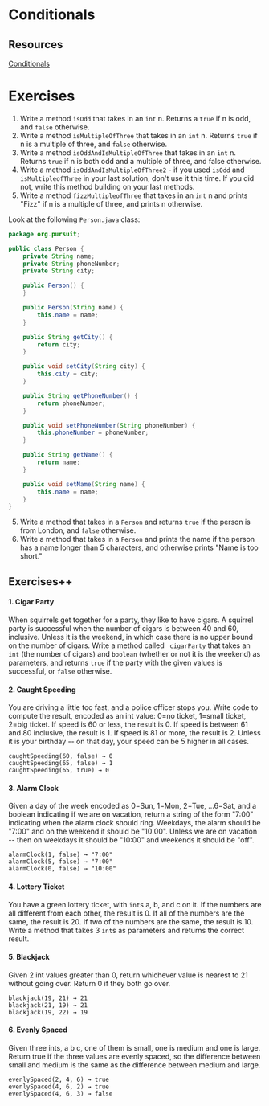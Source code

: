 # Conditionals

## Resources
[Conditionals](https://github.com/joinpursuit/Pursuit-Core-Android/blob/master/cohort_5.4/unit_01/01_03_Control_Structures_in_Java.md)

# Exercises

1. Write a method `isOdd` that takes in an `int` n. Returns a `true` if n is odd, and `false` otherwise.
2. Write a method `isMultipleOfThree` that takes in an `int` n. Returns `true` if n is a multiple of three, and `false` otherwise.
3. Write a method `isOddAndIsMultipleOfThree` that takes in an `int` n. Returns `true` if n is both odd and a multiple of three, and false otherwise.
4. Write a method `isOddAndIsMultipleOfThree2` - if you used `isOdd` and `isMultipleofThree` in your last solution, don't use it this time. If you did not, write this method building on your last methods.
5. Write a method `fizzMultipleofThree` that takes in an `int` n and prints "Fizz" if n is a multiple of three, and prints n otherwise.

Look at the following `Person.java` class:

```java
package org.pursuit;

public class Person {
    private String name;
    private String phoneNumber;
    private String city;

    public Person() {
    }

    public Person(String name) {
        this.name = name;
    }

    public String getCity() {
        return city;
    }

    public void setCity(String city) {
        this.city = city;
    }

    public String getPhoneNumber() {
        return phoneNumber;
    }

    public void setPhoneNumber(String phoneNumber) {
        this.phoneNumber = phoneNumber;
    }

    public String getName() {
        return name;
    }

    public void setName(String name) {
        this.name = name;
    }
}
```

5. Write a method that takes in a `Person` and returns `true` if the person is from London, and `false` otherwise.
6. Write a method that takes in a `Person` and prints the name if the person has a name longer than 5 characters, and otherwise prints "Name is too short."

## Exercises++

#### 1. Cigar Party

When squirrels get together for a party, they like to have cigars.
A squirrel party is successful when the number of cigars is between
40 and 60, inclusive. Unless it is the weekend, in which case there
is no upper bound on the number of cigars. Write a method called `
cigarParty` that takes an `int` (the number of cigars) and `boolean`
(whether or not it is the weekend) as parameters, and returns `true`
if the party with the given values is successful, or `false` otherwise.

#### 2. Caught Speeding

You are driving a little too fast, and a police officer stops you.
Write code to compute the result, encoded as an int value: 0=no ticket,
 1=small ticket, 2=big ticket. If speed is 60 or less, the result is 0.
  If speed is between 61 and 80 inclusive, the result is 1. If speed
  is 81 or more, the result is 2. Unless it is your birthday -- on that
  day, your speed can be 5 higher in all cases.

```
caughtSpeeding(60, false) → 0
caughtSpeeding(65, false) → 1
caughtSpeeding(65, true) → 0
```

#### 3. Alarm Clock

Given a day of the week encoded as 0=Sun, 1=Mon, 2=Tue,
...6=Sat, and a boolean indicating if we are on vacation,
return a string of the form "7:00" indicating when the alarm
clock should ring. Weekdays, the alarm should be "7:00" and
on the weekend it should be "10:00". Unless we are on
vacation -- then on weekdays it should be "10:00" and weekends it should be "off".

```
alarmClock(1, false) → "7:00"
alarmClock(5, false) → "7:00"
alarmClock(0, false) → "10:00"
```

#### 4. Lottery Ticket

You have a green lottery ticket, with `int`s a, b, and c on it.
 If the numbers are all different from each other, the result is 0.
 If all of the numbers are the same, the result is 20. If two of
 the numbers are the same, the result is 10. Write a method that
 takes 3 `int`s as parameters and returns the correct result.

#### 5. Blackjack

Given 2 int values greater than 0, return whichever value is
nearest to 21 without going over. Return 0 if they both go over.

```
blackjack(19, 21) → 21
blackjack(21, 19) → 21
blackjack(19, 22) → 19
```

#### 6. Evenly Spaced

Given three ints, a b c, one of them is small, one is medium
and one is large. Return true if the three values are evenly
spaced, so the difference between small and medium is the same
as the difference between medium and large.

```
evenlySpaced(2, 4, 6) → true
evenlySpaced(4, 6, 2) → true
evenlySpaced(4, 6, 3) → false
```